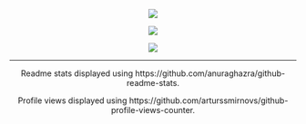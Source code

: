 <p align="center">
  <img src="https://github-readme-stats.vercel.app/api?username=HarshKhandeparkar&show_icons=true&theme=dark" />
</p>

<p align="center">
  <img align="center" src="https://github-readme-stats.vercel.app/api/top-langs/?username=HarshKhandeparkar&layout=compact&theme=dark" />
</p>

<p align="center">
  <img align="center" src="https://gpvc.arturio.dev/harshkhandeparkar" />
</p>

****
<p align="center">
Readme stats displayed using https://github.com/anuraghazra/github-readme-stats.
</p>
<p align="center">
Profile views displayed using https://github.com/arturssmirnovs/github-profile-views-counter.
</p>

